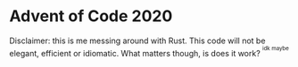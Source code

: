 # Advent of Code 2020

Disclaimer: this is me messing around with Rust. This code will not be elegant, efficient or idiomatic. What matters though, is does it work? <sup><sup><sup></sup>idk maybe</sup></sup>